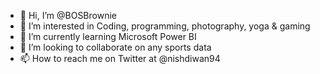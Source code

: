 - 👋 Hi, I’m @BOSBrownie
- 👀 I’m interested in Coding, programming, photography, yoga & gaming
- 🌱 I’m currently learning Microsoft Power BI
- 💞️ I’m looking to collaborate on any sports data
- 📫 How to reach me on Twitter at @nishdiwan94

<!---
BOSBrownie/BOSBrownie is a ✨ special ✨ repository because its `README.md` (this file) appears on your GitHub profile.
You can click the Preview link to take a look at your changes.
--->
